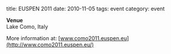 title: EUSPEN 2011
date: 2010-11-05 
tags: event
category: event

**Venue**  
Lake Como, Italy  
  
More information at: [www.como2011.euspen.eu](http://www.como2011.euspen.eu/)